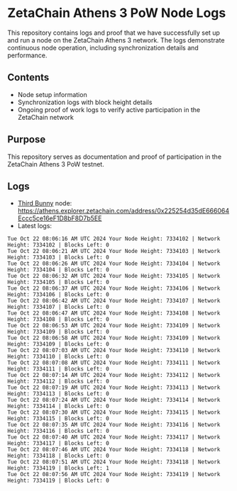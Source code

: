 # ZetaChain Athens 3 PoW Node Logs
This repository contains logs and proof that we have successfully set up and run a node on the ZetaChain Athens 3 network. The logs demonstrate continuous node operation, including synchronization details and performance.

## Contents
- Node setup information
- Synchronization logs with block height details
- Ongoing proof of work logs to verify active participation in the ZetaChain network

## Purpose
This repository serves as documentation and proof of participation in the ZetaChain Athens 3 PoW testnet.

## Logs

- [Third Bunny](https://thirdbunny.xyz/) node: https://athens.explorer.zetachain.com/address/0x225254d35dE666064Eccc5ce16eF1D8bF8D7b5EE
- Latest logs:
```
Tue Oct 22 08:06:16 AM UTC 2024 Your Node Height: 7334102 | Network Height: 7334102 | Blocks Left: 0
Tue Oct 22 08:06:21 AM UTC 2024 Your Node Height: 7334103 | Network Height: 7334103 | Blocks Left: 0
Tue Oct 22 08:06:26 AM UTC 2024 Your Node Height: 7334104 | Network Height: 7334104 | Blocks Left: 0
Tue Oct 22 08:06:32 AM UTC 2024 Your Node Height: 7334105 | Network Height: 7334105 | Blocks Left: 0
Tue Oct 22 08:06:37 AM UTC 2024 Your Node Height: 7334106 | Network Height: 7334106 | Blocks Left: 0
Tue Oct 22 08:06:42 AM UTC 2024 Your Node Height: 7334107 | Network Height: 7334107 | Blocks Left: 0
Tue Oct 22 08:06:47 AM UTC 2024 Your Node Height: 7334108 | Network Height: 7334108 | Blocks Left: 0
Tue Oct 22 08:06:53 AM UTC 2024 Your Node Height: 7334109 | Network Height: 7334109 | Blocks Left: 0
Tue Oct 22 08:06:58 AM UTC 2024 Your Node Height: 7334109 | Network Height: 7334109 | Blocks Left: 0
Tue Oct 22 08:07:03 AM UTC 2024 Your Node Height: 7334110 | Network Height: 7334110 | Blocks Left: 0
Tue Oct 22 08:07:08 AM UTC 2024 Your Node Height: 7334111 | Network Height: 7334111 | Blocks Left: 0
Tue Oct 22 08:07:14 AM UTC 2024 Your Node Height: 7334112 | Network Height: 7334112 | Blocks Left: 0
Tue Oct 22 08:07:19 AM UTC 2024 Your Node Height: 7334113 | Network Height: 7334113 | Blocks Left: 0
Tue Oct 22 08:07:24 AM UTC 2024 Your Node Height: 7334114 | Network Height: 7334114 | Blocks Left: 0
Tue Oct 22 08:07:30 AM UTC 2024 Your Node Height: 7334115 | Network Height: 7334115 | Blocks Left: 0
Tue Oct 22 08:07:35 AM UTC 2024 Your Node Height: 7334116 | Network Height: 7334116 | Blocks Left: 0
Tue Oct 22 08:07:40 AM UTC 2024 Your Node Height: 7334117 | Network Height: 7334117 | Blocks Left: 0
Tue Oct 22 08:07:46 AM UTC 2024 Your Node Height: 7334118 | Network Height: 7334118 | Blocks Left: 0
Tue Oct 22 08:07:51 AM UTC 2024 Your Node Height: 7334118 | Network Height: 7334119 | Blocks Left: 1
Tue Oct 22 08:07:56 AM UTC 2024 Your Node Height: 7334119 | Network Height: 7334119 | Blocks Left: 0
```
